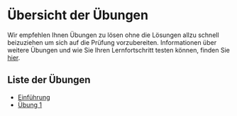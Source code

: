 # Übersicht der Übungen

Wir empfehlen Ihnen Übungen zu lösen ohne die Lösungen allzu schnell beizuziehen um sich auf die Prüfung vorzubereiten. Informationen über weitere Übungen und wie Sie Ihren Lernfortschritt testen können, finden Sie [hier](../uebungen.md).

## Liste der Übungen

* [Einführung](uebungenEinfuehrung.md)
* [Übung 1](uebung1.md)